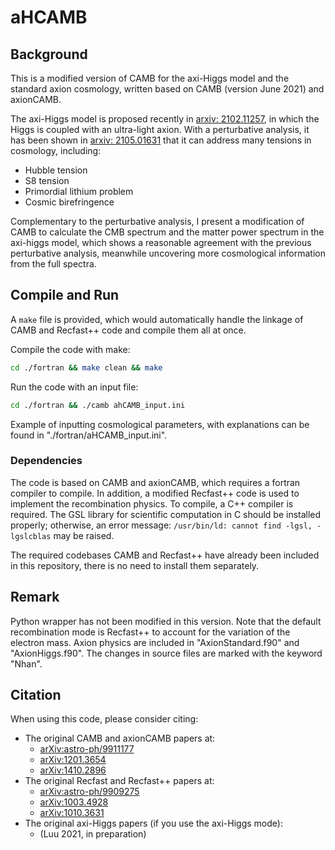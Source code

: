 # aHCAMB

## Background
This is a modified version of CAMB for the axi-Higgs model and the standard axion cosmology, written based on CAMB (version June 2021) and axionCAMB.

The axi-Higgs model is proposed recently in [arxiv: 2102.11257](https://arxiv.org/abs/2102.11257), in which the Higgs is coupled with an ultra-light axion. With a perturbative analysis, it has been shown in [arxiv: 2105.01631](https://arxiv.org/abs/2105.01631) that it can address many tensions in cosmology, including:

* Hubble tension
* S8 tension
* Primordial lithium problem
* Cosmic birefringence

Complementary to the perturbative analysis, I present a modification of CAMB to calculate the CMB spectrum and the matter power spectrum in the axi-higgs model, which shows a reasonable agreement with the previous perturbative analysis, meanwhile uncovering more cosmological information from the full spectra. 


## Compile and Run
A ``` make ``` file is provided, which would automatically handle the linkage of CAMB and Recfast++ code and compile them all at once. 

Compile the code with make: 
```bash
cd ./fortran && make clean && make
```
Run	the code with an input file: 
```bash
cd ./fortran && ./camb ahCAMB_input.ini
```
Example of inputting cosmological parameters, with explanations can be found in "./fortran/aHCAMB_input.ini".
    
### Dependencies
The code is based on CAMB and axionCAMB, which requires a fortran compiler to compile.
In addition, a modified Recfast++ code is used to implement the recombination physics. To compile, a C++ compiler is required. The GSL library for scientific computation in C should be installed properly; otherwise, an error message: `` /usr/bin/ld: cannot find -lgsl, -lgslcblas `` may be raised.

The required codebases CAMB and Recfast++ have already been included in this repository, there is no need to install them separately. 

## Remark
Python wrapper has not been modified in this version. 
Note that the default recombination mode is Recfast++ to account for the variation of the electron mass.
Axion physics are included in "AxionStandard.f90" and "AxionHiggs.f90".
The changes in source files are marked with the keyword "Nhan".

## Citation
When using this code, please consider citing:
* The original CAMB and axionCAMB papers at: 
	* [arXiv:astro-ph/9911177](https://arxiv.org/abs/astro-ph/9911177)
	* [arXiv:1201.3654](https://arxiv.org/abs/1201.3654)
	* [arXiv:1410.2896](https://arxiv.org/abs/1410.2896')
* The original Recfast and Recfast++ papers at: 
	* [arXiv:astro-ph/9909275](https://arxiv.org/abs/astro-ph/9909275)
	* [arXiv:1003.4928](https://arxiv.org/abs/1003.4928)
	* [arXiv:1010.3631](https://arxiv.org/abs/1010.3631)
* The original axi-Higgs papers (if you use the axi-Higgs mode):
	* (Luu 2021, in preparation)
